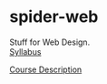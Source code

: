 # spider-web
Stuff for Web Design.\
[Syllabus](https://rendomel000.github.io/Spider-Web/Syllabus)

[Course Description](https://rendomel000.github.io/Spider-Web/Course-Description)
